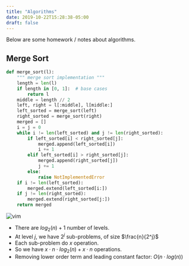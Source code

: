 ```yaml
---
title: "Algorithms"
date: 2019-10-22T15:28:38-05:00
draft: false
---
```


Below are some homework / notes about algorithms.

## Merge Sort
```python
def merge_sort(l):
    """ merge sort implementation """
    length = len(l)
    if length in [0, 1]:  # base cases
        return l
    middle = length // 2
    left, right = l[:middle], l[middle:] 
    left_sorted = merge_sort(left)
    right_sorted = merge_sort(right)
    merged = []
    i = j = 0
    while i != len(left_sorted) and j != len(right_sorted):
        if left_sorted[i] < right_sorted[j]:
            merged.append(left_sorted[i])
            i += 1
        elif left_sorted[i] > right_sorted[j]:
            merged.append(right_sorted[j])
            j += 1
        else:
            raise NotImplementedError
    if i != len(left_sorted):
        merged.extend(left_sorted[i:])
    if j != len(right_sorted):
        merged.extend(right_sorted[j:])
    return merged
```

![vim](/merge_sort.png)

* There are $log_2(n) + 1$ number of levels.
* At level $j$, we have $2^j$ sub-problems, of size $\frac{n}{2^j}$
* Each sub-problem do $x$ operation.
* So we have $x \cdot n \cdot log_2(n) + x \cdot n$ operations.
* Removing lower order term and leading constant factor: $O(n \cdot log(n))$
